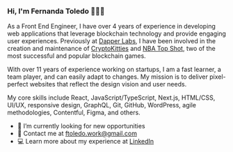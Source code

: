 ### Hi, I'm Fernanda Toledo 👩🏻‍💻

As a Front End Engineer, I have over 4 years of experience in developing web applications that leverage blockchain technology and provide engaging user experiences. Previously at [Dapper Labs](https://www.dapperlabs.com/), I have been involved in the creation and maintenance of [CryptoKitties](https://www.cryptokitties.co/) and [NBA Top Shot](https://nbatopshot.com/), two of the most successful and popular blockchain games.

With over 11 years of experience working on startups, I am a fast learner, a team player, and can easily adapt to changes. My mission is to deliver pixel-perfect websites that reflect the design vision and user needs.

My core skills include React, JavaScript/TypeScript, Next.js, HTML/CSS, UI/UX, responsive design, GraphQL, Git, GitHub, WordPress, agile methodologies, Contentful, Figma, and others. 

- 👀 I’m currently looking for new opportunities
- 📧 Contact me at [ftoledo.work@gmail.com](mailto:ftoledo.work@gmail.com)
- 💻 Learn more about my experience at [LinkedIn](https://www.linkedin.com/in/toledofernanda/)
